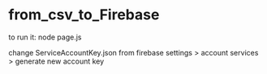 # from_csv_to_Firebase

to run it: node page.js

change ServiceAccountKey.json  from firebase 
settings > account services > generate new account key 
